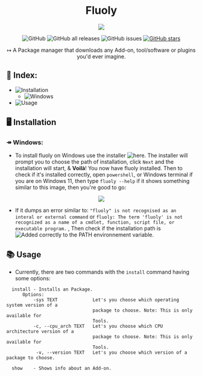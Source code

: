 <h1 align="center">Fluoly</h1>

<p align="center">
  <img src="https://user-images.githubusercontent.com/61835816/138598056-49b4cfc9-e9c5-4917-97ce-d3d5936330cd.png"/>
</p>

<div align="center">
 <p><img src="https://img.shields.io/github/license/retr0cube/fluoly?color=red&amp;label=Repo%20License&amp;style=flat-square" alt="GitHub"> 
 <img src="https://img.shields.io/github/downloads/retr0cube/fluoly/total?color=blue&amp;label=Downloads&amp;style=flat-square" alt="GitHub all releases"> 
 <img src="https://img.shields.io/github/issues/retr0cube/fluoly?color=green&amp;label=Issues&amp;style=flat-square" alt="GitHub issues"> 
 <a href="https://github.com/retr0cube/fluoly/stargazers">
 <img src="https://img.shields.io/github/stars/retr0cube/fluoly?color=yellow&amp;label=Stars&amp;style=flat-square" alt="GitHub stars"></a>

</div>

<p align="center">
   ↦ A Package manager that downloads any Add-on, tool/software or plugins you'd ever imagine.
</p>

## 🔖 Index:
- ![Installation](https://github.com/retr0cube/fluoly#installation)
     - ![Windows](https://github.com/retr0cube/fluoly#windows)
- ![Usage](https://github.com/retr0cube/fluoly#usage)
## 🖥 Installation
### ↠ Windows:
- To install fluoly on Windows use the installer ![here](https://github.com/retr0cube/fluoly/releases/latest). 
  The installer will prompt you to choose the path of installation, click `Next` and the installation will start, & **Voilà**! You now have fluoly installed.
  Then to check if it's installed correctly, open `powershell`, or Windows terminal if you are on Windows 11, then type `fluoly --help` if it    shows something similar to this image, then you're good to go:
<p align="center">
  <img src="https://user-images.githubusercontent.com/61835816/138596786-28d14256-f957-403d-ad92-f8fbf4429a2b.png" />
</p>  

- If it dumps an error similar to: `"fluoly" is not recognised as an interal or external command` or `fluoly: The term 'fluoly' is not recognized as a name of a cmdlet, function, script file, or executable program.` , Then check if the installation path is ![Added correctly to the PATH environnement variable.]("https://www.architectryan.com/2018/08/31/how-to-change-environment-variables-on-windows-10/")

## 📚 Usage
- Currently, there are two commands with the `install` command having some options: 
```
  install - Installs an Package.
      Options:
          -sys TEXT             Let's you choose which operating system version of a
                                package to choose. Note: This is only available for
                                Tools.
          -c, --cpu_arch TEXT   Let's you choose which CPU architecture version of a
                                package to choose. Note: This is only available for
                                Tools.
           -v, --version TEXT   Let's you choose which version of a package to choose.

  show    - Shows info about an Add-on. 
```

